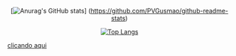 <div display="inline-block" align="center">

  [![Anurag's GitHub stats](https://github-readme-stats.vercel.app/api?username=PVGusmao&show_icons=true&theme=tokyonight)]          (https://github.com/PVGusmao/github-readme-stats)

  [![Top Langs](https://github-readme-stats.vercel.app/api/top-langs/?username=PVGusmao&layout=compact&show_icons=true&theme=tokyonight)](https://github.com/anuraghazra/github-readme-stats)

</div>

<a href="https://drive.google.com/file/d/1gPUAJIwo2Cpx8bBhjiGyPQXfPaVWFIgv/view?usp=sharing" target="_blank">clicando aqui</a> 
